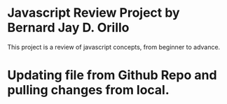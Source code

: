# Javascript Review Project by Bernard Jay D. Orillo 

This project is a review of javascript concepts, from beginner to advance.

# Updating file from Github Repo and pulling changes from local.
